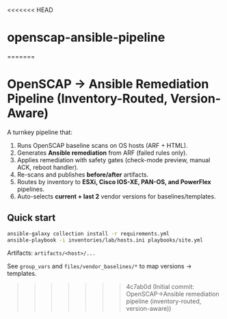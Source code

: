 <<<<<<< HEAD
# openscap-ansible-pipeline
=======
# OpenSCAP → Ansible Remediation Pipeline (Inventory-Routed, Version-Aware)

A turnkey pipeline that:
1) Runs OpenSCAP baseline scans on OS hosts (ARF + HTML).
2) Generates **Ansible remediation** from ARF (failed rules only).
3) Applies remediation with safety gates (check-mode preview, manual ACK, reboot handler).
4) Re-scans and publishes **before/after** artifacts.
5) Routes by inventory to **ESXi, Cisco IOS-XE, PAN-OS, and PowerFlex** pipelines.
6) Auto-selects **current + last 2** vendor versions for baselines/templates.

## Quick start
```bash
ansible-galaxy collection install -r requirements.yml
ansible-playbook -i inventories/lab/hosts.ini playbooks/site.yml
```

Artifacts: `artifacts/<host>/...`

See `group_vars` and `files/vendor_baselines/*` to map versions → templates.
>>>>>>> 4c7ab0d (Initial commit: OpenSCAP→Ansible remediation pipeline (inventory-routed, version-aware))
